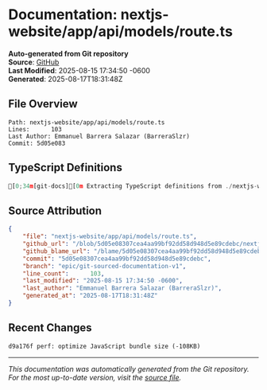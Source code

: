 # Documentation: nextjs-website/app/api/models/route.ts

**Auto-generated from Git repository**  
**Source**: [GitHub](/blob/5d05e08307cea4aa99bf92dd58d948d5e89cdebc/nextjs-website/app/api/models/route.ts)  
**Last Modified**: 2025-08-15 17:34:50 -0600  
**Generated**: 2025-08-17T18:31:48Z

## File Overview

```
Path: nextjs-website/app/api/models/route.ts
Lines:      103
Last Author: Emmanuel Barrera Salazar (BarreraSlzr)
Commit: 5d05e083
```

## TypeScript Definitions

```typescript
[0;34m[git-docs][0m Extracting TypeScript definitions from ./nextjs-website/app/api/models/route.ts
```

## Source Attribution

```json
{
    "file": "nextjs-website/app/api/models/route.ts",
    "github_url": "/blob/5d05e08307cea4aa99bf92dd58d948d5e89cdebc/nextjs-website/app/api/models/route.ts",
    "github_blame_url": "/blame/5d05e08307cea4aa99bf92dd58d948d5e89cdebc/nextjs-website/app/api/models/route.ts",
    "commit": "5d05e08307cea4aa99bf92dd58d948d5e89cdebc",
    "branch": "epic/git-sourced-documentation-v1",
    "line_count":      103,
    "last_modified": "2025-08-15 17:34:50 -0600",
    "last_author": "Emmanuel Barrera Salazar (BarreraSlzr)",
    "generated_at": "2025-08-17T18:31:48Z"
}
```

## Recent Changes

```diff
d9a176f perf: optimize JavaScript bundle size (-108KB)
```

---
*This documentation was automatically generated from the Git repository. 
For the most up-to-date version, visit the [source file](/blob/5d05e08307cea4aa99bf92dd58d948d5e89cdebc/nextjs-website/app/api/models/route.ts).*
